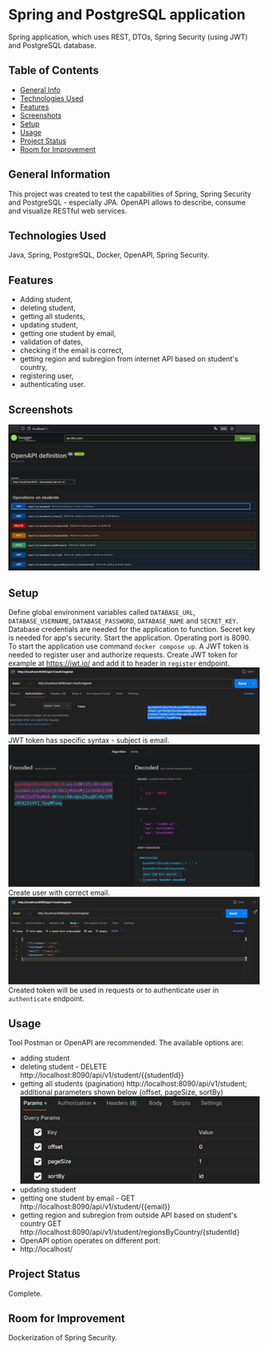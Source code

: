# Spring and PostgreSQL application
Spring application, which uses REST, DTOs, Spring Security (using JWT) and PostgreSQL database.

## Table of Contents
* [General Info](#general-information)
* [Technologies Used](#technologies-used)
* [Features](#features)
* [Screenshots](#screenshots)
* [Setup](#setup)
* [Usage](#usage)
* [Project Status](#project-status)
* [Room for Improvement](#room-for-improvement)


## General Information
This project was created to test the capabilities of Spring, Spring Security and PostgreSQL - especially JPA. OpenAPI allows to describe, consume and visualize RESTful web services.

## Technologies Used
Java, Spring, PostgreSQL, Docker, OpenAPI, Spring Security.

## Features
- Adding student,
- deleting student,
- getting all students,
- updating student,
- getting one student by email,
- validation of dates,
- checking if the email is correct,
- getting region and subregion from internet API based on student's country,
- registering user,
- authenticating user.


## Screenshots
![img_1.png](img_1.png)

## Setup
Define global environment variables called `DATABASE_URL`, `DATABASE_USERNAME`, `DATABASE_PASSWORD`, `DATABASE_NAME` and `SECRET_KEY`.
Database credentials are needed for the application to function. Secret key is needed for app's security.
Start the application.
Operating port is 8090.
To start the application use command `docker compose up`.
A JWT token is needed to register user and authorize requests. Create JWT token for example at
https://jwt.io/ and add it to header in `register` endpoint. ![img_3.png](img_3.png) JWT token has specific syntax - subject is email. ![img_4.png](img_4.png) Create user with correct email.
![img_2.png](img_2.png)
Created token will be used in requests or to authenticate user in `authenticate` endpoint.

## Usage
Tool Postman or OpenAPI are recommended. The available options are:
- adding student
- deleting student - DELETE http://localhost:8090/api/v1/student/{{studentId}}
- getting all students (pagination) http://localhost:8090/api/v1/student; additional parameters shown below (offset, pageSize, sortBy) ![img_5.png](img_5.png)
- updating student
- getting one student by email - GET http://localhost:8090/api/v1/student/{{email}}
- getting region and subregion from outside API based on student's country GET http://localhost:8090/api/v1/student/regionsByCountry/{studentId}
- OpenAPI option operates on different port:
- http://localhost/

## Project Status
Complete.

## Room for Improvement
Dockerization of Spring Security.


